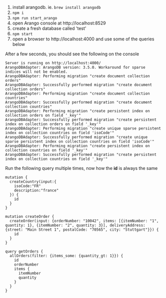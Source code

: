 
1. install arangodb. ie. `brew install arangodb`
2. `npm i`
3. `npm run start_arango`
4. open Arango console at http://localhost:8529
5. create a fresh database called 'test'
6. `npm start`
7. open a browser to http://localhost:4000 and use some of the queries below

After a few seconds, you should see the following on the console

```
Server is running on http://localhost:4000/
ArangoDBAdapter: ArangoDB version: 3.5.0. Workaround for sparse indices will not be enabled.
ArangoDBAdapter: Performing migration "create document collection orders"
ArangoDBAdapter: Successfully performed migration "create document collection orders"
ArangoDBAdapter: Performing migration "create document collection countries"
ArangoDBAdapter: Successfully performed migration "create document collection countries"
ArangoDBAdapter: Performing migration "create persistent index on collection orders on field '_key'"
ArangoDBAdapter: Successfully performed migration "create persistent index on collection orders on field '_key'"
ArangoDBAdapter: Performing migration "create unique sparse persistent index on collection countries on field 'isoCode'"
ArangoDBAdapter: Successfully performed migration "create unique sparse persistent index on collection countries on field 'isoCode'"
ArangoDBAdapter: Performing migration "create persistent index on collection countries on field '_key'"
ArangoDBAdapter: Successfully performed migration "create persistent index on collection countries on field '_key'"
```


Run the following query multiple times, now how the **id** is always the same
```
mutation {
  createCountry(input:{
    isoCode:"FR"
    description:"france"
  }) {
    id
  }
}

mutation createOrder {
  createOrder(input: {orderNumber: "10042", items: [{itemNumber: "1", quantity: 1}, {itemNumber: "2", quantity: 3}], deliveryAddress: {street: "Main Street 1", postalCode: "70565", city: "Stuttgart"}}) {
    id
  }
}

query getOrders {
  allOrders(filter: {items_some: {quantity_gt: 1}}) {
    id
    orderNumber
    items {
      itemNumber
      quantity
    }
  }
}
```